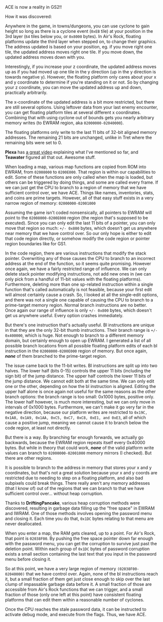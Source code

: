 ACE is now a reality in GS2!!

How it was discovered:

Anywhere in the game, in towns/dungeons, you can use cyclone to gain height so long as there is a cyclone event (`0xEB` tile) at your position in the 3rd layer (`64` tiles below you, or `0x8000` bytes).  In Air's Rock, floating platforms update the third layer when stepped on, to change their graphics.  The address updated is based on your position, eg. if you move right one tile, the updated address moves right one tile.  If you move down, the updated address moves down with you.

Interestingly, if you increase your z coordinate, the updated address moves up as if you had moved up one tile in the y direction (up in the y direction is towards negative y).  However, the floating platform only cares about your x and y coordinate to determine if you're standing on it or not.  So by changing your z coordinate, you can move the updated address up and down, practically arbitrarily.

The x-coordinate of the updated address is a bit more restricted, but there are still several options.  Using leftover data from your last enemy encounter, you can get floating platform tiles at several different x coordinates.  Combining that with using cyclone out of bounds gets you nearly arbitrary memory writes (to EWRAM region, aka `02000000-02040000`).

The floating platforms only write to the last 11 bits of 32-bit aligned memory addresses.  The remaining 21 bits are unchanged, unlike in Tret where the remaining bits were set to 0.

**Plexa** has [a great video](https://www.youtube.com/watch?v=nqBgfYE5RrI&t=32s&pp=ygUgdGwgcGxleGEgYXJiaXRyYXJ5IG1lbW9yeSB3cml0ZXM%3D) explaining what I've mentioned so far, and **Teawater** figured all that out.  Awesome stuff.

When loading a map, various map functions are copied from ROM into EWRAM, from `02008000` to `0200E000`.  That region is within our capabilities to edit.  Some of these functions are only called when the map is loaded, but others can be triggered by doing things, and some are called every frame.  If we can just get the CPU to branch to a region of memory that we have sufficient control over, we have ACE.  Things like names, inventories, stats, and coins are prime targets.  However, all of that easy stuff exists in a very narrow region of memory: `02000000-02001000`

Assuming the game isn't coded nonsensically, all pointers to EWRAM will point to the `02008000-0200E000` region (the region that's supposed to be executed).  Since you can only edit the last 11 bits of a pointer, you can only move that region so much: `+/- 0x800` bytes, which doesn't get us anywhere near memory that we have control over.  So our only hope is either to edit that code region directly, or somehow modify the code region or pointer region boundaries like for GS1.

In the code region, there are various instructions that modify the stack pointer.  Overwriting any of those causes the CPU to branch to an incorrect address at the end of the function, so it seems quite promising.  However once again, we have a fairly restricted range of influence.  We can only delete stack pointer modifying instructions, not add new ones in (we can only pick from a handful of 11-bit values with the floating platforms).  Furthermore, deleting more than one sp-related instruction within a single function that's called automatically is not feasible, because your first edit will almost certainly cause a crash.  So, I looked at all the single-edit options, and there was not a single one capable of causing the CPU to branch to a prime-target memory region.  Normal branch instructions are no better.  Once again our range of influence is only `+/- 0x800` bytes, which doesn't get us anywhere useful.  Every option crashes immediately.

But there's one instruction that's actually useful.  Bl instructions are unique in that they are the only 32-bit thumb instructions.  Their branch range is `+/- 0x400000`, which is huge.  Not enough to branch to a different memory domain, but certainly enough to open up EWRAM.  I generated a list of all possible branch locations from all possible floating platform edits of each bl instruction in the `02008000-0200E000` region of memory.  But once again, **_none_** of them branched to the prime-target region.

The issue came back to the 11-bit writes.  Bl instructions are split up into two halves.  The lower half (bits 0-15) controls the upper 11 bits (including the sign bit) of the jump distance.  The upper half controls the lower 11 bits of the jump distance.  We cannot edit both at the same time.  We can only edit one or the other, depending on how the bl instruction is aligned.  Editing the upper half alone is once again not useful for the same reasons as the other branch options: the branch range is too small: 0x1000 bytes, positive only.  The lower half however, is much more interesting, but we can only move in intervals of 0x1000 bytes.  Furthermore, we can't make it go very far in the negative direction, because our platform writes are restricted to `0x19C, 0x1A8, 0x1A9, 0x1AA, 0xC5, 0xC7, 0xC8, 0xE1, and 0xE3`, all of which cause a positive jump, meaning we cannot cause it to branch below the code region, at least not directly.

But there is a way.  By branching far enough forwards, we actually go backwards, because the EWRAM region repeats itself every 0x40000 bytes.  But while in theory that could work, **_none_** of the valid platform write values can branch to `02000000-02001000` memory mirrors (I checked).  But there are other regions.

It is possible to branch to the address in memory that stores your x and y coordinates, but that's not a great solution because your x and y coords are restricted due to needing to step on a floating platform, and also bad subpixels could break things.  There really aren't any memory addresses (that I know of) out of the regions that we can branch to that we have sufficient control over... without heap corruption.

Thanks to **DriftingPancake**, various heap corruption methods were discovered, resulting in garbage data filling up the "free space" in EWRAM and IWRAM.  One of those methods involves opening the password menu and closing it.  Each time you do that, `0x1DC` bytes relating to that menu are never deallocated.

When you enter a map, the RAM gets cleared, up to a point.  For Air's Rock, that point is `02038F00`.  By pushing the free space pointer down far enough with the password menu, you can get the corruption to survive just past the deletion point.  Within each group of `0x1DC` bytes of password corruption exists a small section containing the last text that you input in the password menu before closing it.

So at this point, we have a very large region of memory `(02038F00-02040000)` that we have control over.  Again, none of the bl instructions reach it, but a small fraction of them get just close enough to skip over the last clump of impassable garbage data before it.  A small fraction of those are accessible from Air's Rock functions that we can trigger, and a small fraction of those (only one left at this point) have consistent floating platforms that can edit them within a reasonable number of cyclones.

Once the CPU reaches the stale password data, it can be instructed to activate debug mode, and execute from the flags.  Thus, we have ACE.
